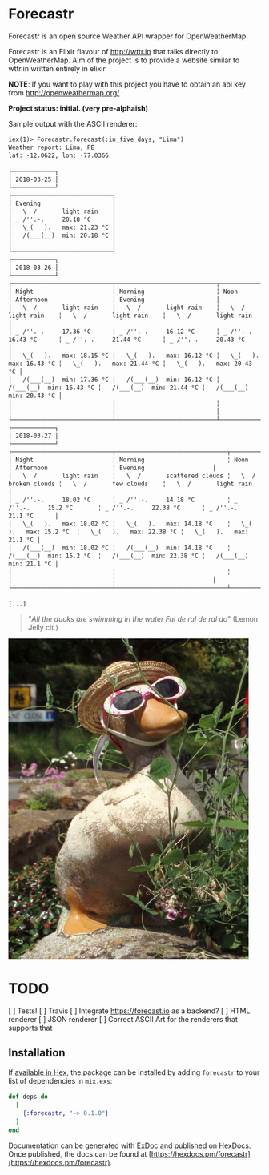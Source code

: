 # Forecastr

Forecastr is an open source Weather API wrapper for OpenWeatherMap.

Forecastr is an Elixir flavour of http://wttr.in that talks directly to OpenWeatherMap.
Aim of the project is to provide a website similar to wttr.in written entirely in elixir

**NOTE**: If you want to play with this project you have to obtain an api key from http://openweathermap.org/

**Project status: initial. (very pre-alphaish)**

Sample output with the ASCII renderer:

```
iex(1)> Forecastr.forecast(:in_five_days, "Lima")
Weather report: Lima, PE
lat: -12.0622, lon: -77.0366

┌────────────┐
│ 2018-03-25 │
└────────────┘
┌────────────────────────────┐
│ Evening                    │
│   \  /       light rain    │
│ _ /''.-.     20.18 °C      │
│   \_(   ).   max: 21.23 °C │
│   /(___(__)  min: 20.18 °C │
│                            │
└────────────────────────────┘
┌────────────┐
│ 2018-03-26 │
└────────────┘
┌────────────────────────────┬────────────────────────────┬────────────────────────────┬────────────────────────────┬────────────────────────────┐
│ Night                      ╎ Morning                    ╎ Noon                       ╎ Afternoon                  ╎ Evening                    │
│   \  /       light rain    ╎   \  /       light rain    ╎   \  /       light rain    ╎   \  /       light rain    ╎   \  /       light rain    │
│ _ /''.-.     17.36 °C      ╎ _ /''.-.     16.12 °C      ╎ _ /''.-.     16.43 °C      ╎ _ /''.-.     21.44 °C      ╎ _ /''.-.     20.43 °C      │
│   \_(   ).   max: 18.15 °C ╎   \_(   ).   max: 16.12 °C ╎   \_(   ).   max: 16.43 °C ╎   \_(   ).   max: 21.44 °C ╎   \_(   ).   max: 20.43 °C │
│   /(___(__)  min: 17.36 °C ╎   /(___(__)  min: 16.12 °C ╎   /(___(__)  min: 16.43 °C ╎   /(___(__)  min: 21.44 °C ╎   /(___(__)  min: 20.43 °C │
│                            ╎                            ╎                            ╎                            ╎                            │
└────────────────────────────┴────────────────────────────┴────────────────────────────┴────────────────────────────┴────────────────────────────┘
┌────────────┐
│ 2018-03-27 │
└────────────┘
┌────────────────────────────┬───────────────────────────────┬────────────────────────────┬────────────────────────────┬───────────────────────────┐
│ Night                      ╎ Morning                       ╎ Noon                       ╎ Afternoon                  ╎ Evening                   │
│   \  /       light rain    ╎   \  /       scattered clouds ╎   \  /       broken clouds ╎   \  /       few clouds    ╎   \  /       light rain   │
│ _ /''.-.     18.02 °C      ╎ _ /''.-.     14.18 °C         ╎ _ /''.-.     15.2 °C       ╎ _ /''.-.     22.38 °C      ╎ _ /''.-.     21.1 °C      │
│   \_(   ).   max: 18.02 °C ╎   \_(   ).   max: 14.18 °C    ╎   \_(   ).   max: 15.2 °C  ╎   \_(   ).   max: 22.38 °C ╎   \_(   ).   max: 21.1 °C │
│   /(___(__)  min: 18.02 °C ╎   /(___(__)  min: 14.18 °C    ╎   /(___(__)  min: 15.2 °C  ╎   /(___(__)  min: 22.38 °C ╎   /(___(__)  min: 21.1 °C │
│                            ╎                               ╎                            ╎                            ╎                           │
└────────────────────────────┴───────────────────────────────┴────────────────────────────┴────────────────────────────┴───────────────────────────┘

[...]
```


> "*All the ducks are swimming in the water
> Fal de ral de ral do*" (Lemon Jelly cit.)

![duck with sunglasses](duck_with_sunglasses.jpg)

# TODO
[ ] Tests!
[ ] Travis
[ ] Integrate https://forecast.io as a backend?
[ ] HTML renderer
[ ] JSON renderer
[ ] Correct ASCII Art for the renderers that supports that

## Installation

If [available in Hex](https://hex.pm/docs/publish), the package can be installed
by adding `forecastr` to your list of dependencies in `mix.exs`:

```elixir
def deps do
  [
    {:forecastr, "~> 0.1.0"}
  ]
end
```

Documentation can be generated with [ExDoc](https://github.com/elixir-lang/ex_doc)
and published on [HexDocs](https://hexdocs.pm). Once published, the docs can
be found at [https://hexdocs.pm/forecastr](https://hexdocs.pm/forecastr).

